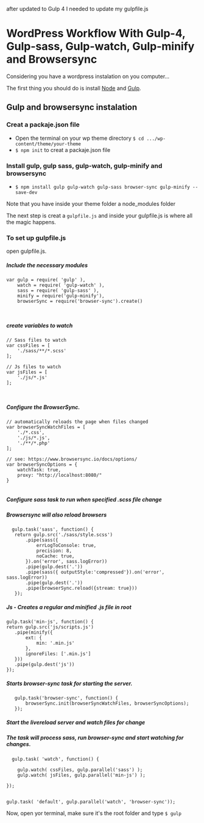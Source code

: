 after updated to Gulp 4 I needed to update my gulpfile.js
# WordPress Workflow With Gulp-4, Gulp-sass, Gulp-watch, Gulp-minify and Browsersync

Considering you have a wordpress instalation on you computer... 

The first thing you should do is install [Node](https://nodejs.org) and [Gulp](https://gulpjs.com/).

## Gulp and browsersync instalation

### Creat a packaje.json file

* Open the terminal on your wp theme directory `$ cd .../wp-content/theme/your-theme`
* `$ npm init` to creat a packaje.json file

### Install gulp, gulp sass, gulp-watch, gulp-minify and browsersync

* `$ npm install gulp gulp-watch gulp-sass browser-sync gulp-minify --save-dev`

Note that you have inside your theme folder a node_modules folder

The next step is creat a `gulpfile.js` and inside your gulpfile.js is where all the magic happens.

### To set up gulpfile.js

open gulpfile.js.

##### Include the necessary modules
```
var gulp = require( 'gulp' ),
    watch = require( 'gulp-watch' ),
    sass = require( 'gulp-sass' ),
    minify = require('gulp-minify'),
    browserSync = require('browser-sync').create()
    
    
```

##### create variables to watch
```
// Sass files to watch
var cssFiles = [
    './sass/**/*.scss'
];

// Js files to watch
var jsFiles = [
    './js/*.js'
];
    
    
```

##### Configure the BrowserSync.
```
// automatically reloads the page when files changed
var browserSyncWatchFiles = [
    './*.css',
    './js/*.js',
    './**/*.php'
];

// see: https://www.browsersync.io/docs/options/
var browserSyncOptions = {
    watchTask: true,
    proxy: "http://localhost:8080/" 
}
  
```
##### Configure sass task to run when specified .scss file change
##### Browsersync will also reload browsers
 ```
   gulp.task('sass', function() {
    return gulp.src('./sass/style.scss')
        .pipe(sass({
            errLogToConsole: true,
            precision: 8,
            noCache: true,
        }).on('error', sass.logError))
        .pipe(gulp.dest('.'))
        .pipe(sass({ outputStyle:'compressed'}).on('error', sass.logError))
        .pipe(gulp.dest('.'))
        .pipe(browserSync.reload({stream: true}))
    });
 ```
 
 ##### Js - Creates a regular and minified .js file in root
 ```
gulp.task('min-js', function() {
return gulp.src('js/scripts.js')
    .pipe(minify({
        ext: {
            min: '.min.js'
        },
        ignoreFiles: ['.min.js']
    }))
    .pipe(gulp.dest('js'))
});
 ```
 
 ##### Starts browser-sync task for starting the server.
 ```
    gulp.task('browser-sync', function() {
        browserSync.init(browserSyncWatchFiles, browserSyncOptions);
    });
 ```
 
##### Start the livereload server and watch files for change
##### The task will process sass, run browser-sync and start watching for changes.
```
  gulp.task( 'watch', function() {

    gulp.watch( cssFiles, gulp.parallel('sass') );
    gulp.watch( jsFiles, gulp.parallel('min-js') );

});


gulp.task( 'default', gulp.parallel('watch', 'browser-sync'));

```

Now, open yor terminal, make sure it's the root folder and type `$ gulp ` 

